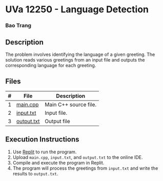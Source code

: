 # UVa 12250 - Language Detection
### Bao Trang

## Description

The problem involves identifying the language of a given greeting. The solution reads various greetings from an input file and outputs the corresponding language for each greeting.

## Files

|   #   | File                         | Description                                                 |
| :---: | ---------------------------- | ----------------------------------------------------------- |
|   1   | [main.cpp](https://github.com/baogtrang/4883-Prog-Tech/blob/main/Assignments/A04/P12250/main.cpp)       | Main C++ source file. |
|   2   | [input.txt](https://github.com/baogtrang/4883-Prog-Tech/blob/main/Assignments/A04/P12250/input.txt)     | Input file.|
|   3   | [output.txt]([./output.txt](https://github.com/baogtrang/4883-Prog-Tech/blob/main/Assignments/A04/P12250/output.txt))   | Output file      |


## Execution Instructions

1. Use [Replit](https://replit.com/~) to run the program.
2. Upload `main.cpp`, `input.txt`, and `output.txt` to the online IDE.
3. Compile and execute the program in Replit.
4. The program will process the greetings from `input.txt` and write the results to `output.txt`.



